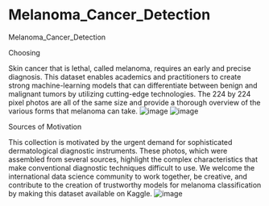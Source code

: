 # Melanoma_Cancer_Detection
Melanoma_Cancer_Detection

Choosing

Skin cancer that is lethal, called melanoma, requires an early and precise diagnosis. This dataset enables academics and practitioners to create strong machine-learning models that can differentiate between benign and malignant tumors by utilizing cutting-edge technologies. The 224 by 224 pixel photos are all of the same size and provide a thorough overview of the various forms that melanoma can take.
![image](https://github.com/QuocHuy-1602/Melanoma_Cancer_Detection/assets/85740715/eab910d5-09c9-4be2-8537-270d8c37c1c5)
![image](https://github.com/QuocHuy-1602/Melanoma_Cancer_Detection/assets/85740715/61551a71-038d-4f15-8775-8af09cf98eb3)


Sources of Motivation

This collection is motivated by the urgent demand for sophisticated dermatological diagnostic instruments. These photos, which were assembled from several sources, highlight the complex characteristics that make conventional diagnostic techniques difficult to use. We welcome the international data science community to work together, be creative, and contribute to the creation of trustworthy models for melanoma classification by making this dataset available on Kaggle.
![image](https://github.com/QuocHuy-1602/Melanoma_Cancer_Detection/assets/85740715/d3b0c774-24b4-410e-b151-b8015fd3af59)

